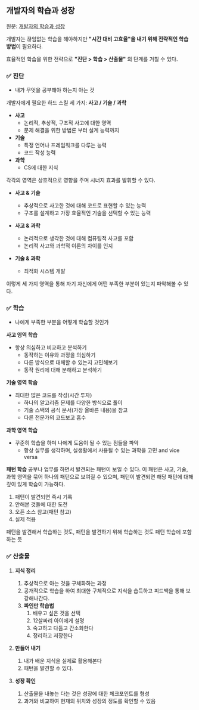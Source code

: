 ## 개발자의 학습과 성장

원문: [개발자의 학습과 성장](https://kciter.so/posts/developers-learning-and-growth/)

개발자는 끊임없는 학습을 해야하지만 **"시간 대비 고효율"을 내기 위해 전략적인 학습 방법**이 필요하다.

효율적인 학습을 위한 전략으로 **"진단 > 학습 > 산출물"** 의 단계를 거칠 수 있다.

### ✅ 진단

- 내가 무엇을 공부해야 하는지 아는 것

개발자에게 필요한 하드 스킬 세 가지: **사고 / 기술 / 과학**

- **사고**
  - 논리적, 추상적, 구조적 사고에 대한 영역
  - 문제 해결을 위한 방법론 부터 설계 능력까지
- **기술**
  - 특정 언어나 프레임워크를 다루는 능력
  - 코드 작성 능력
- **과학**
  - CS에 대한 지식

각각의 영역은 상호적으로 영향을 주며 시너지 효과를 발휘할 수 있다.

- **사고 & 기술**

  - 추상적으로 사고한 것에 대해 코드로 표현할 수 있는 능력
  - 구조를 설계하고 가장 효율적인 기술을 선택할 수 있는 능력

- **사고 & 과학**

  - 논리적으로 생각한 것에 대해 컴퓨팅적 사고를 포함
  - 논리적 사고와 과학적 이론의 차이를 인지

- **기술 & 과학**
  - 최적화 시스템 개발

이렇게 세 가지 영역을 통해 자기 자신에게 어떤 부족한 부분이 있는지 파악해볼 수 있다.

### ✅ 학습

- 나에게 부족한 부분을 어떻게 학습할 것인가

**사고 영역 학습**

- 항상 의심하고 비교하고 분석하기
  - 동작하는 이유와 과정을 의심하기
  - 다른 방식으로 대체할 수 있는지 고민해보기
  - 동작 원리에 대해 분해하고 분석하기

**기술 영역 학습**

- 최대한 많은 코드를 작성(시간 투자)
  - 하나의 알고리즘 문제를 다양한 방식으로 풀이
  - 기술 스택의 공식 문서(가장 올바른 내용)을 참고
  - 다른 전문가의 코드보고 흡수

**과학 영역 학습**

- 꾸준히 학습을 하며 나에게 도움이 될 수 있는 점들을 파악
  - 항상 실무를 생각하며, 실생활에서 사용될 수 있는 과학을 고민 and vice versa

**패턴 학습**
공부나 업무를 하면서 발견되는 패턴이 보일 수 있다. 이 패턴은 사고, 기술, 과학 영역을 묶어 하나의 패턴으로 보여질 수 있으며, 패턴이 발견되면 해당 패턴에 대해 깊이 있게 학습이 가능하다.

1. 패턴이 발견되면 즉시 기록
2. 안해본 것들에 대한 도전
3. 오픈 소스 참고(패턴 참고)
4. 실제 적용

패턴을 발견해서 학습하는 것도, 패턴을 발견하기 위해 학습하는 것도 패턴 학습에 포함하는 듯

### ✅ 산출물

1. **지식 정리**

   1. 추상적으로 아는 것을 구체화하는 과정
   2. 공개적으로 학습을 하여 최대한 구체적으로 지식을 습득하고 피드백을 통해 보강해나간다.
   3. **파인만 학습법**
      1. 배우고 싶은 것을 선택
      2. 12살짜리 아이에게 설명
      3. 숙고하고 다듬고 간소화한다
      4. 정리하고 저장한다

2. **만들어 내기**

   1. 내가 배운 지식을 실제로 활용해본다
   2. 패턴을 발견할 수 있다.

3. **성장 확인**
   1. 산출물을 내놓는 다는 것은 성장에 대한 체크포인트를 형성
   2. 과거와 비교하여 현재의 위치와 성장의 정도를 확인할 수 있음
